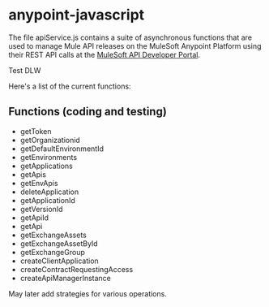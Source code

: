 # anypoint-javascript

The file apiService.js contains a suite of asynchronous functions that are used to manage Mule API releases on the
MuleSoft Anypoint Platform using their REST API calls at the [MuleSoft API Developer Portal]. 

Test DLW

Here's a list of the current functions:

## Functions (coding and testing)
- getToken
- getOrganizationid
- getDefaultEnvironmentId
- getEnvironments
- getApplications
- getApis
- getEnvApis
- deleteApplication
- getApplicationId
- getVersionId
- getApiId
- getApi
- getExchangeAssets
- getExchangeAssetById
- getExchangeGroup
- createClientApplication
- createContractRequestingAccess
- createApiManagerInstance


May later add strategies for various operations.



[MuleSoft API Developer Portal]: https://anypoint.mulesoft.com/exchange/portals/anypoint-platform
